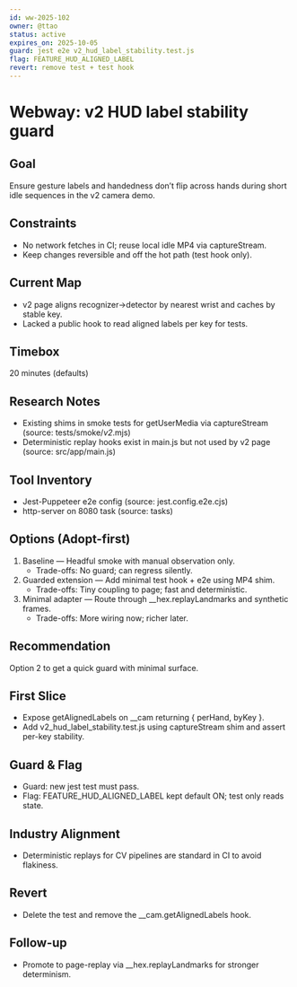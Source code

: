 ```yaml
---
id: ww-2025-102
owner: @ttao
status: active
expires_on: 2025-10-05
guard: jest e2e v2_hud_label_stability.test.js
flag: FEATURE_HUD_ALIGNED_LABEL
revert: remove test + test hook
---
```

# Webway: v2 HUD label stability guard

## Goal
 
Ensure gesture labels and handedness don’t flip across hands during short idle sequences in the v2 camera demo.

## Constraints
 
- No network fetches in CI; reuse local idle MP4 via captureStream.
- Keep changes reversible and off the hot path (test hook only).

## Current Map
 
- v2 page aligns recognizer→detector by nearest wrist and caches by stable key.
- Lacked a public hook to read aligned labels per key for tests.

## Timebox
 
20 minutes (defaults)

## Research Notes
 
- Existing shims in smoke tests for getUserMedia via captureStream (source: tests/smoke/*v2*.mjs)
- Deterministic replay hooks exist in main.js but not used by v2 page (source: src/app/main.js)

## Tool Inventory
 
- Jest-Puppeteer e2e config (source: jest.config.e2e.cjs)
- http-server on 8080 task (source: tasks)

## Options (Adopt-first)
 
1. Baseline — Headful smoke with manual observation only.
   - Trade-offs: No guard; can regress silently.
2. Guarded extension — Add minimal test hook + e2e using MP4 shim.
   - Trade-offs: Tiny coupling to page; fast and deterministic.
3. Minimal adapter — Route through __hex.replayLandmarks and synthetic frames.
   - Trade-offs: More wiring now; richer later.

## Recommendation
 
Option 2 to get a quick guard with minimal surface.

## First Slice
 
- Expose getAlignedLabels on __cam returning { perHand, byKey }.
- Add v2_hud_label_stability.test.js using captureStream shim and assert per-key stability.

## Guard & Flag
 
- Guard: new jest test must pass.
- Flag: FEATURE_HUD_ALIGNED_LABEL kept default ON; test only reads state.

## Industry Alignment
 
- Deterministic replays for CV pipelines are standard in CI to avoid flakiness.

## Revert
 
- Delete the test and remove the __cam.getAlignedLabels hook.

## Follow-up
 
- Promote to page-replay via __hex.replayLandmarks for stronger determinism.
